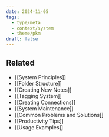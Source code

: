 ```yaml
---
date: 2024-11-05
tags:
  - type/meta
  - context/system
  - theme/pkm
draft: false
---
```



## Related
- [[System Principles]]
- [[Folder Structure]]
- [[Creating New Notes]]
- [[Tagging System]]
- [[Creating Connections]]
- [[System Maintenance]]
- [[Common Problems and Solutions]]
- [[Productivity Tips]]
- [[Usage Examples]]